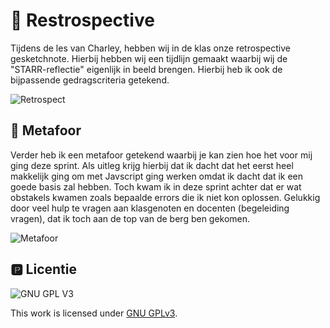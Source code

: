 # 🎉 Restrospective

Tijdens de les van Charley, hebben wij in de klas onze retrospective gesketchnote. Hierbij hebben wij een tijdlijn gemaakt waarbij wij de "STARR-reflectie" eigenlijk in beeld brengen. Hierbij heb ik ook de bijpassende gedragscriteria getekend.

![Retrospect]()

## 🥮 Metafoor

Verder heb ik een metafoor getekend waarbij je kan zien hoe het voor mij ging deze sprint. Als uitleg krijg hierbij dat ik dacht dat het eerst heel makkelijk ging om met Javscript ging werken omdat ik dacht dat ik een goede basis zal hebben. Toch kwam ik in deze sprint achter dat er wat obstakels kwamen zoals bepaalde errors die ik niet kon oplossen. Gelukkig door veel hulp te vragen aan klasgenoten en docenten (begeleiding vragen), dat ik toch aan de top van de berg ben gekomen.

![Metafoor]()

## 🅿 Licentie

![GNU GPL V3](https://www.gnu.org/graphics/gplv3-127x51.png)

This work is licensed under [GNU GPLv3](./LICENSE).
